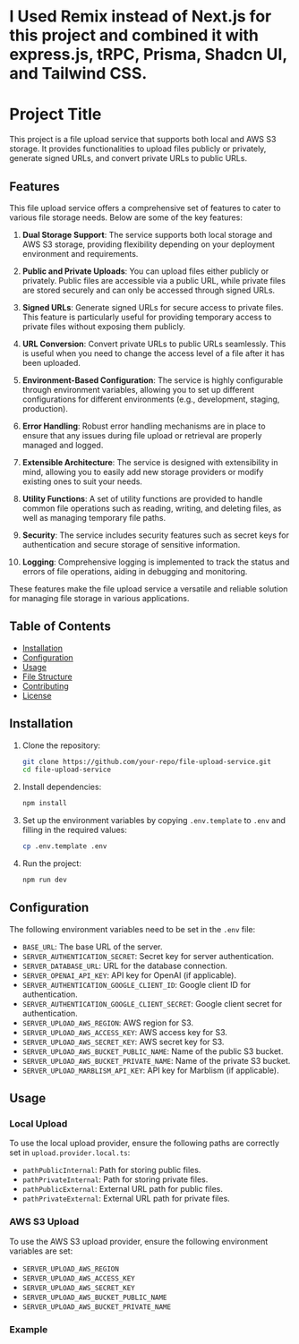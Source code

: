 # I Used Remix instead of Next.js for this project and combined it with express.js, tRPC, Prisma, Shadcn UI, and Tailwind CSS.

# Project Title

This project is a file upload service that supports both local and AWS S3 storage. It provides functionalities to upload files publicly or privately, generate signed URLs, and convert private URLs to public URLs.

## Features

This file upload service offers a comprehensive set of features to cater to various file storage needs. Below are some of the key features:

1. **Dual Storage Support**: The service supports both local storage and AWS S3 storage, providing flexibility depending on your deployment environment and requirements.

2. **Public and Private Uploads**: You can upload files either publicly or privately. Public files are accessible via a public URL, while private files are stored securely and can only be accessed through signed URLs.

3. **Signed URLs**: Generate signed URLs for secure access to private files. This feature is particularly useful for providing temporary access to private files without exposing them publicly.

4. **URL Conversion**: Convert private URLs to public URLs seamlessly. This is useful when you need to change the access level of a file after it has been uploaded.

5. **Environment-Based Configuration**: The service is highly configurable through environment variables, allowing you to set up different configurations for different environments (e.g., development, staging, production).

6. **Error Handling**: Robust error handling mechanisms are in place to ensure that any issues during file upload or retrieval are properly managed and logged.

7. **Extensible Architecture**: The service is designed with extensibility in mind, allowing you to easily add new storage providers or modify existing ones to suit your needs.

8. **Utility Functions**: A set of utility functions are provided to handle common file operations such as reading, writing, and deleting files, as well as managing temporary file paths.

9. **Security**: The service includes security features such as secret keys for authentication and secure storage of sensitive information.

10. **Logging**: Comprehensive logging is implemented to track the status and errors of file operations, aiding in debugging and monitoring.

These features make the file upload service a versatile and reliable solution for managing file storage in various applications.

## Table of Contents

- [Installation](#installation)
- [Configuration](#configuration)
- [Usage](#usage)
- [File Structure](#file-structure)
- [Contributing](#contributing)
- [License](#license)

## Installation

1. Clone the repository:

   ```sh
   git clone https://github.com/your-repo/file-upload-service.git
   cd file-upload-service
   ```

2. Install dependencies:

   ```sh
   npm install
   ```

3. Set up the environment variables by copying `.env.template` to `.env` and filling in the required values:

   ```sh
   cp .env.template .env
   ```

4. Run the project:
   ```sh
   npm run dev
   ```

## Configuration

The following environment variables need to be set in the `.env` file:

- `BASE_URL`: The base URL of the server.
- `SERVER_AUTHENTICATION_SECRET`: Secret key for server authentication.
- `SERVER_DATABASE_URL`: URL for the database connection.
- `SERVER_OPENAI_API_KEY`: API key for OpenAI (if applicable).
- `SERVER_AUTHENTICATION_GOOGLE_CLIENT_ID`: Google client ID for authentication.
- `SERVER_AUTHENTICATION_GOOGLE_CLIENT_SECRET`: Google client secret for authentication.
- `SERVER_UPLOAD_AWS_REGION`: AWS region for S3.
- `SERVER_UPLOAD_AWS_ACCESS_KEY`: AWS access key for S3.
- `SERVER_UPLOAD_AWS_SECRET_KEY`: AWS secret key for S3.
- `SERVER_UPLOAD_AWS_BUCKET_PUBLIC_NAME`: Name of the public S3 bucket.
- `SERVER_UPLOAD_AWS_BUCKET_PRIVATE_NAME`: Name of the private S3 bucket.
- `SERVER_UPLOAD_MARBLISM_API_KEY`: API key for Marblism (if applicable).

## Usage

### Local Upload

To use the local upload provider, ensure the following paths are correctly set in `upload.provider.local.ts`:

- `pathPublicInternal`: Path for storing public files.
- `pathPrivateInternal`: Path for storing private files.
- `pathPublicExternal`: External URL path for public files.
- `pathPrivateExternal`: External URL path for private files.

### AWS S3 Upload

To use the AWS S3 upload provider, ensure the following environment variables are set:

- `SERVER_UPLOAD_AWS_REGION`
- `SERVER_UPLOAD_AWS_ACCESS_KEY`
- `SERVER_UPLOAD_AWS_SECRET_KEY`
- `SERVER_UPLOAD_AWS_BUCKET_PUBLIC_NAME`
- `SERVER_UPLOAD_AWS_BUCKET_PRIVATE_NAME`

### Example
